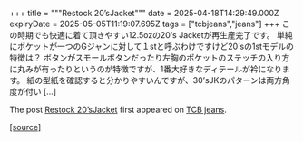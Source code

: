+++
title = """Restock 20’sJacket"""
date = 2025-04-18T14:29:49.000Z
expiryDate = 2025-05-05T11:19:07.695Z
tags = ["tcbjeans","jeans"]
+++
この時期でも快適に着て頂きやすい12.5ozの20’s Jacketが再生産完了です。 単純にポケットが一つのGジャンに対して１stと呼ぶわけですけど20’sの1stモデルの特徴は？ ボタンがスモールボタンだったり左胸のポケットのステッチの入り方に丸みが有ったりというのが特徴ですが、1番大好きなディテールが衿になります。 紙の型紙を確認すると分かりやすいんですが、30’sJKのパターンは両方角度が付い \[…\]

The post [Restock 20’sJacket](http://tcbjeans.com/2025/04/18/52102) first appeared on [TCB jeans](http://tcbjeans.com).

[[source]](http://tcbjeans.com/2025/04/18/52102)
